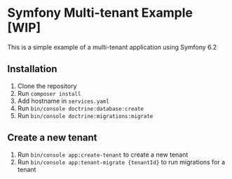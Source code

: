 # Symfony Multi-tenant Example [WIP]

This is a simple example of a multi-tenant application using Symfony 6.2

## Installation

1. Clone the repository
2. Run `composer install`
3. Add hostname in `services.yaml`
4. Run `bin/console doctrine:database:create`
5. Run `bin/console doctrine:migrations:migrate`

## Create a new tenant

1. Run `bin/console app:create-tenant` to create a new tenant
2. Run `bin/console app:tenant-migrate {tenantId}` to run migrations for a tenant
